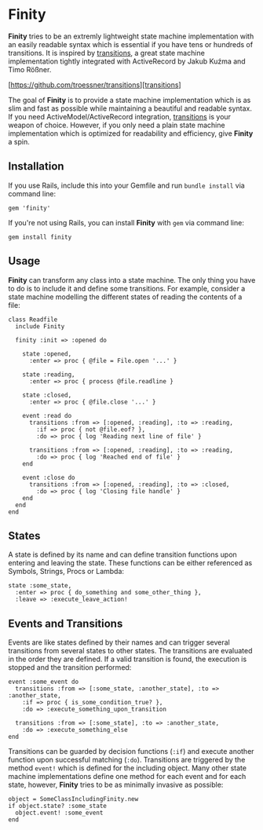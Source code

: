 # Finity

**Finity** tries to be an extremly lightweight state machine implementation with an easily readable syntax
which is essential if you have tens or hundreds of transitions. It is inspired by [transitions][], 
a great state machine implementation tightly integrated with ActiveRecord by Jakub Kuźma and Timo Rößner.

[https://github.com/troessner/transitions][transitions]

The goal of **Finity** is to provide a state machine implementation which is as slim and fast as possible
while maintaining a beautiful and readable syntax. If you need ActiveModel/ActiveRecord integration,
[transitions][] is your weapon of choice. However, if you only need a plain state machine implementation
which is optimized for readability and efficiency, give **Finity** a spin.

## Installation

If you use Rails, include this into your Gemfile and run `bundle install` via command line:

```
gem 'finity'
```

If you're not using Rails, you can install **Finity** with `gem` via command line:

```
gem install finity
```

## Usage

**Finity** can transform any class into a state machine. The only thing you have to do is to include it
and define some transitions. For example, consider a state machine modelling the different states of reading
the contents of a file:

```
class Readfile
  include Finity

  finity :init => :opened do

    state :opened,
      :enter => proc { @file = File.open '...' }

    state :reading,
      :enter => proc { process @file.readline }

    state :closed,
      :enter => proc { @file.close '...' }

    event :read do
      transitions :from => [:opened, :reading], :to => :reading,
        :if => proc { not @file.eof? },
        :do => proc { log 'Reading next line of file' }

      transitions :from => [:opened, :reading], :to => :reading,
        :do => proc { log 'Reached end of file' }
    end

    event :close do
      transitions :from => [:opened, :reading], :to => :closed,
        :do => proc { log 'Closing file handle' }
    end
  end
end
```

## States

A state is defined by its name and can define transition functions upon entering and leaving the state.
These functions can be either referenced as Symbols, Strings, Procs or Lambda:

```
state :some_state,
  :enter => proc { do_something and some_other_thing },
  :leave => :execute_leave_action!
```

## Events and Transitions

Events are like states defined by their names and can trigger several transitions from several states 
to other states. The transitions are evaluated in the order they are defined. If a valid transition is
found, the execution is stopped and the transition performed:

```
event :some_event do
  transitions :from => [:some_state, :another_state], :to => :another_state,
    :if => proc { is_some_condition_true? },
    :do => :execute_something_upon_transition

  transitions :from => [:some_state], :to => :another_state,
    :do => :execute_something_else
end
```

Transitions can be guarded by decision functions (`:if`) and execute another function upon successful
matching (`:do`). Transitions are triggered by the method `event!` which is defined for the including
object. Many other state machine implementations define one method for each event and for each state,
however, **Finity** tries to be as minimally invasive as possible:

```
object = SomeClassIncludingFinity.new
if object.state? :some_state
  object.event! :some_event
end
```

[transitions]: https://github.com/troessner/transitions